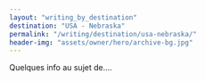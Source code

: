 ```yaml
---
layout: "writing_by_destination"
destination: "USA - Nebraska"
permalink: "/writing/destination/usa-nebraska/"
header-img: "assets/owner/hero/archive-bg.jpg"
---
```


Quelques info au sujet de....